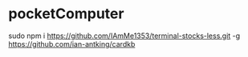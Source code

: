 # pocketComputer

sudo npm i https://github.com/IAmMe1353/terminal-stocks-less.git -g
https://github.com/ian-antking/cardkb
